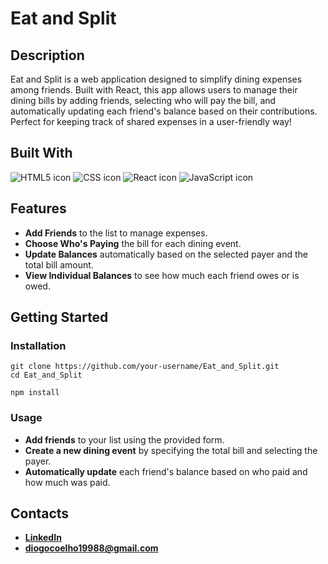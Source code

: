 # Eat and Split

## Description
Eat and Split is a web application designed to simplify dining expenses among friends. Built with React, this app allows users to manage their dining bills by adding friends, selecting who will pay the bill, and automatically updating each friend's balance based on their contributions. Perfect for keeping track of shared expenses in a user-friendly way!

## Built With
<img src="https://img.shields.io/badge/HTML5-E34F26?style=for-the-badge&logo=html5&logoColor=white" alt="HTML5 icon" />
<img src="https://img.shields.io/badge/CSS-1572B6?style=for-the-badge&logo=css3&logoColor=white" alt="CSS icon" />
<img src="https://img.shields.io/badge/React-61DAFB?style=for-the-badge&logo=react&logoColor=white" alt="React icon" />
<img src="https://img.shields.io/badge/JavaScript-F7DF1E?style=for-the-badge&logo=javascript&logoColor=black" alt="JavaScript icon" />

## Features
- **Add Friends** to the list to manage expenses.
- **Choose Who's Paying** the bill for each dining event.
- **Update Balances** automatically based on the selected payer and the total bill amount.
- **View Individual Balances** to see how much each friend owes or is owed.

## Getting Started
### Installation
```
git clone https://github.com/your-username/Eat_and_Split.git
cd Eat_and_Split
```
```
npm install
```

### Usage
- **Add friends** to your list using the provided form.
- **Create a new dining event** by specifying the total bill and selecting the payer.
- **Automatically update** each friend's balance based on who paid and how much was paid.

## Contacts
- **[LinkedIn](https://www.linkedin.com/in/diogo-borges-coelho/)**
- **diogocoelho19988@gmail.com**
